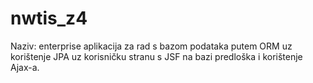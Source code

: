 # nwtis_z4
Naziv: enterprise aplikacija za rad s bazom podataka putem ORM uz korištenje JPA uz korisničku stranu s JSF na bazi predloška i korištenje Ajax-a.
